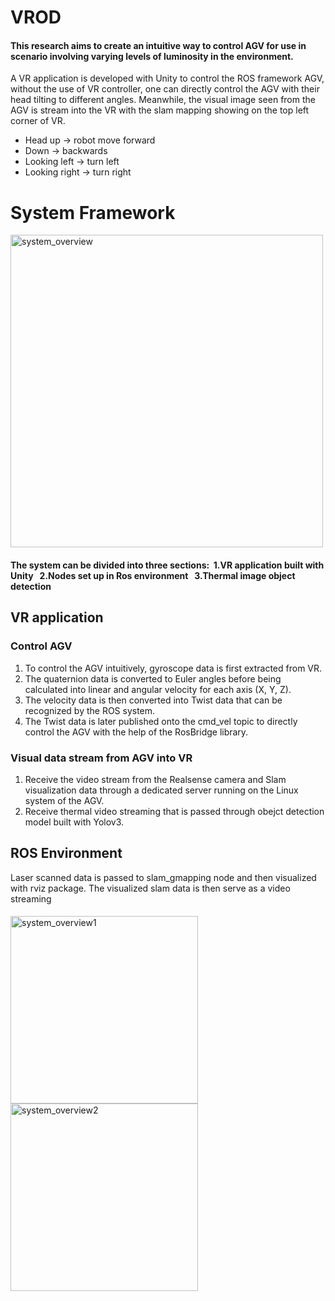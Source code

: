 # VROD
#### This research aims to create an intuitive way to control AGV for use in scenario involving varying levels of luminosity in the environment.

A VR application is developed with Unity to control the ROS framework AGV, without the use of VR controller, one can directly control the AGV with their head tilting to different angles. Meanwhile, the visual image seen from the AGV is stream into the VR with the slam mapping showing on the top left corner of VR.
- Head up -> robot move forward
- Down -> backwards
- Looking left -> turn left
- Looking right -> turn right

# System Framework
<img width="500" alt="system_overview" src="https://github.com/Reim6118/VROD/assets/32570797/7d939e94-cfe3-403a-aff6-c2940f848c0f">

#### The system can be divided into three sections:&nbsp; 1.VR application built with Unity &nbsp;  2.Nodes set up in Ros environment &nbsp; 3.Thermal image object detection

## VR application

### Control AGV


1. To control the AGV intuitively, gyroscope data is first extracted from VR. 
2. The quaternion data is converted to Euler angles before being calculated into linear and angular velocity for each axis (X, Y, Z).
3. The velocity data is then converted into Twist data that can be recognized by the ROS system.
4. The Twist data is later published onto the cmd_vel topic to directly control the AGV with the help of the RosBridge library.

### Visual data stream from AGV into VR

1. Receive the video stream from the Realsense camera and Slam visualization data through a dedicated server running on the Linux system of the AGV.
2. Receive thermal video streaming that is passed through obejct detection model built with Yolov3.

## ROS Environment

Laser scanned data is passed to slam_gmapping node and then visualized with rviz package. The visualized slam data is then serve as a video streaming

   


####



<img width="300" alt="system_overview1" src="https://github.com/Reim6118/VROD/assets/32570797/88c7983a-95ec-47fd-93d0-3dad8094deb6">

<img width="300" alt="system_overview2" src="https://github.com/Reim6118/VROD/assets/32570797/f7b86465-9064-44b1-8d12-7f53589df2a9">
